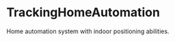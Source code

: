 TrackingHomeAutomation
======================

Home automation system with indoor positioning abilities.
